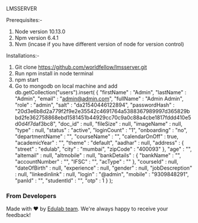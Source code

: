 LMSSERVER

Prerequisites:-

1. Node version 10.13.0
2. Npm version 6.4.1
3. Nvm (incase if you have different version of node for version control)

Installations:-

1. Git clone https://github.com/worldfellow/lmsserver.git
2. Run npm install in node terminal
3. npm start
4. Go to mongodb on local machine and add
   db.getCollection("users").insert( {
   "firstName" : "Admin",
   "lastName" : "Admin",
   "email" : "admin@admin.com",
   "fullName" : "Admin Admin",
   "role" : "admin",
   "salt" : "da21540446122894",
   "passwordHash" : "20d3e6b8d2a779f2f9e2e35542c4691764a5388367989997d365829bbd2fe362758868ebd1581451b44929cc70c9a0c88a4cbe1817fddd410e5d0d4f7daf3bc8",
   "doc_id" : null,
   "fileSize" : null,
   "imageName" : null,
   "type" : null,
   "status" : "active",
   "loginCount" : "1",
   "onboarding" : "no",
   "departmentName" : "",
   "courseName" : "",
   "calendarOnOff" : true,
   "academicYear" : "",
   "theme" : "default",
   "aadhar" : null,
   "address" : {
   "street" : "edulab",
   "city" : "mumbai",
   "zipCode" : "400093"
   },
   "age" : "",
   "altemail" : null,
   "altmobile" : null,
   "bankDetails" : {
   "bankName" : "",
   "accountNumber" : "",
   "IFSC" : "",
   "acType" : ""
   },
   "courseId" : null,
   "dateOfBirth" : null,
   "experience" : null,
   "gender" : null,
   "jobDescreption" : null,
   "linkedinlink" : null,
   "login" : "@admin",
   "mobile" : "9309848291",
   "panId" : "",
   "studentId" : "",
   "otp" : 1
   } );

### From Developers

Made with :heart: by [Edulab team](http://www.edulab.in/).
We're always happy to receive your feedback!
